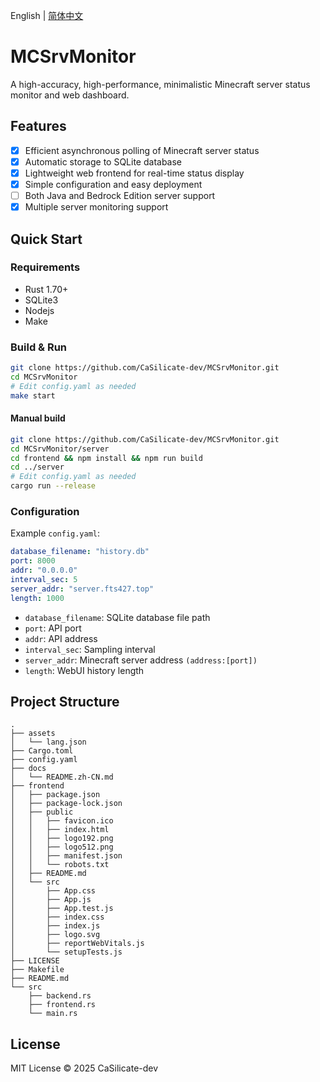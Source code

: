 English | [简体中文](docs/README.zh-CN.md)

# MCSrvMonitor

A high-accuracy, high-performance, minimalistic Minecraft server status monitor and web dashboard.

## Features

- [x] Efficient asynchronous polling of Minecraft server status
- [x] Automatic storage to SQLite database
- [x] Lightweight web frontend for real-time status display
- [x] Simple configuration and easy deployment
- [ ] Both Java and Bedrock Edition server support
- [x] Multiple server monitoring support
## Quick Start

### Requirements

- Rust 1.70+
- SQLite3
- Nodejs
- Make

### Build & Run

```bash
git clone https://github.com/CaSilicate-dev/MCSrvMonitor.git
cd MCSrvMonitor
# Edit config.yaml as needed
make start
```

#### Manual build

```bash
git clone https://github.com/CaSilicate-dev/MCSrvMonitor.git
cd MCSrvMonitor/server
cd frontend && npm install && npm run build
cd ../server
# Edit config.yaml as needed
cargo run --release
```



### Configuration

Example `config.yaml`:

```yaml
database_filename: "history.db"
port: 8000
addr: "0.0.0.0"
interval_sec: 5
server_addr: "server.fts427.top"
length: 1000
```

- `database_filename`: SQLite database file path
- `port`: API port
- `addr`: API address
- `interval_sec`: Sampling interval
- `server_addr`: Minecraft server address `(address:[port])`
- `length`: WebUI history length

## Project Structure

```text
.
├── assets
│   └── lang.json
├── Cargo.toml
├── config.yaml
├── docs
│   └── README.zh-CN.md
├── frontend
│   ├── package.json
│   ├── package-lock.json
│   ├── public
│   │   ├── favicon.ico
│   │   ├── index.html
│   │   ├── logo192.png
│   │   ├── logo512.png
│   │   ├── manifest.json
│   │   └── robots.txt
│   ├── README.md
│   └── src
│       ├── App.css
│       ├── App.js
│       ├── App.test.js
│       ├── index.css
│       ├── index.js
│       ├── logo.svg
│       ├── reportWebVitals.js
│       └── setupTests.js
├── LICENSE
├── Makefile
├── README.md
└── src
    ├── backend.rs
    ├── frontend.rs
    └── main.rs

```

## License

MIT License © 2025 CaSilicate-dev
